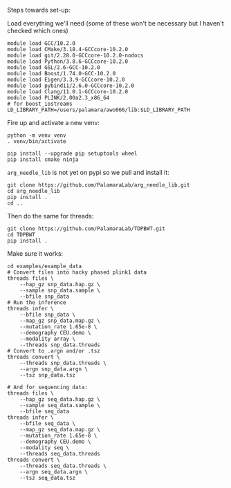 Steps towards set-up:

Load everything we'll need (some of these won't be necessary but I haven't checked which ones) 
```
module load GCC/10.2.0
module load CMake/3.18.4-GCCcore-10.2.0
module load git/2.28.0-GCCcore-10.2.0-nodocs
module load Python/3.8.6-GCCcore-10.2.0
module load GSL/2.6-GCC-10.2.0
module load Boost/1.74.0-GCC-10.2.0
module load Eigen/3.3.9-GCCcore-10.2.0
module load pybind11/2.6.0-GCCcore-10.2.0
module load Clang/11.0.1-GCCcore-10.2.0
module load PLINK/2.00a2.3_x86_64
# for boost_iostreams
LD_LIBRARY_PATH=/users/palamara/awo066/lib:$LD_LIBRARY_PATH
```

Fire up and activate a new venv:
```
python -m venv venv
. venv/bin/activate

pip install --upgrade pip setuptools wheel
pip install cmake ninja
```

`arg_needle_lib` is not yet on pypi so we pull and install it:
```
git clone https://github.com/PalamaraLab/arg_needle_lib.git
cd arg_needle_lib
pip install .
cd ..
```

Then do the same for threads:
```
git clone https://github.com/PalamaraLab/TDPBWT.git
cd TDPBWT
pip install .
```

Make sure it works:
```
cd examples/example_data
# Convert files into hacky phased plink1 data
threads files \
    --hap_gz snp_data.hap.gz \
    --sample snp_data.sample \
    --bfile snp_data
# Run the inference
threads infer \
    --bfile snp_data \
    --map_gz snp_data.map.gz \
    --mutation_rate 1.65e-8 \
    --demography CEU.demo \
    --modality array \
    --threads snp_data.threads
# Convert to .argn and/or .tsz
threads convert \
    --threads snp_data.threads \
    --argn snp_data.argn \
    --tsz snp_data.tsz

# And for sequencing data:
threads files \
    --hap_gz seq_data.hap.gz \
    --sample seq_data.sample \
    --bfile seq_data
threads infer \
    --bfile seq_data \
    --map_gz seq_data.map.gz \
    --mutation_rate 1.65e-8 \
    --demography CEU.demo \
    --modality seq \
    --threads seq_data.threads
threads convert \
    --threads seq_data.threads \
    --argn seq_data.argn \
    --tsz seq_data.tsz

